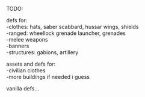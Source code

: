 TODO:  

defs for:   
-clothes: hats, saber scabbard, hussar wings, shields    
-ranged: wheellock grenade launcher, grenades  
-melee weapons  
-banners  
-structures: gabions, artillery  

assets and defs for:  
-civilian clothes  
-more buildings if needed i guess  

vanilla defs...
